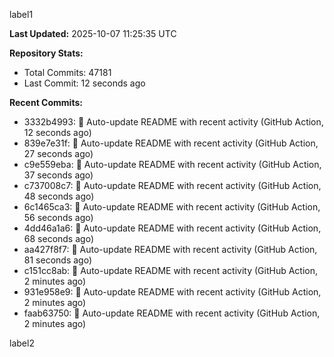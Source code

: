 
label1 
<!-- ACTIVITY_START -->
**Last Updated:** 2025-10-07 11:25:35 UTC

**Repository Stats:**
- Total Commits: 47181
- Last Commit: 12 seconds ago

**Recent Commits:**
- 3332b4993: 🤖 Auto-update README with recent activity (GitHub Action, 12 seconds ago)
- 839e7e31f: 🤖 Auto-update README with recent activity (GitHub Action, 27 seconds ago)
- c9e559eba: 🤖 Auto-update README with recent activity (GitHub Action, 37 seconds ago)
- c737008c7: 🤖 Auto-update README with recent activity (GitHub Action, 48 seconds ago)
- 6c1465ca3: 🤖 Auto-update README with recent activity (GitHub Action, 56 seconds ago)
- 4dd46a1a6: 🤖 Auto-update README with recent activity (GitHub Action, 68 seconds ago)
- aa427f8f7: 🤖 Auto-update README with recent activity (GitHub Action, 81 seconds ago)
- c151cc8ab: 🤖 Auto-update README with recent activity (GitHub Action, 2 minutes ago)
- 931e958e9: 🤖 Auto-update README with recent activity (GitHub Action, 2 minutes ago)
- faab63750: 🤖 Auto-update README with recent activity (GitHub Action, 2 minutes ago)
<!-- ACTIVITY_END -->

label2
